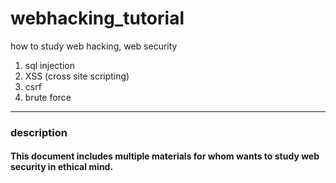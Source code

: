 # webhacking_tutorial
how to study web hacking, web security

<ol>
  <li> sql injection</li>
  <li> XSS (cross site scripting)</li>
  <li> csrf </li>
  <li> brute force </li>
</ol> 






----------------------------------------
<h3> description </h3>
<h4> This document includes multiple materials for whom wants to study web security in ethical mind. </h4>
<h4 color="red> 
I am not responsible for any disadvantages if these technologies are not for personal learning, but for any form of abuse. </h4> 
